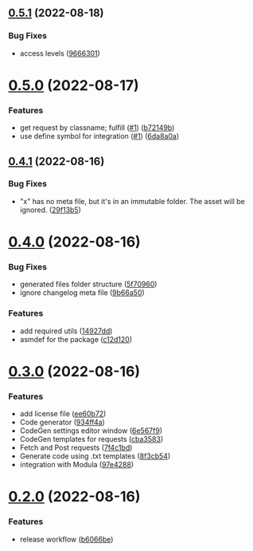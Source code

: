 ## [0.5.1](https://github.com/twistapps/request-for-mirror/compare/0.5.0...0.5.1) (2022-08-18)


### Bug Fixes

* access levels ([9666301](https://github.com/twistapps/request-for-mirror/commit/966630187c2481637a6af0f2a548e7b55e7f1e99))

# [0.5.0](https://github.com/twistapps/request-for-mirror/compare/0.4.1...0.5.0) (2022-08-17)


### Features

* get request by classname; fulfill ([#1](https://github.com/twistapps/request-for-mirror/issues/1)) ([b72149b](https://github.com/twistapps/request-for-mirror/commit/b72149bdd28257ae20bdb4053f8c572c68b9ce12))
* use define symbol for integration ([#1](https://github.com/twistapps/request-for-mirror/issues/1)) ([6da8a0a](https://github.com/twistapps/request-for-mirror/commit/6da8a0a715ac5018503e1733cc51a2aa4876307b))

## [0.4.1](https://github.com/twistapps/request-for-mirror/compare/0.4.0...0.4.1) (2022-08-16)


### Bug Fixes

* "x" has no meta file, but it's in an immutable folder. The asset will be ignored. ([29f13b5](https://github.com/twistapps/request-for-mirror/commit/29f13b5da534bebbb475034817ad109b716a9fd9))

# [0.4.0](https://github.com/twistapps/request-for-mirror/compare/0.3.0...0.4.0) (2022-08-16)


### Bug Fixes

* generated files folder structure ([5f70960](https://github.com/twistapps/request-for-mirror/commit/5f70960fa302833298ce556e7d65065da6fc345a))
* ignore changelog meta file ([9b66a50](https://github.com/twistapps/request-for-mirror/commit/9b66a50fe182bc92b331046943de949bd51a6798))


### Features

* add required utils ([14927dd](https://github.com/twistapps/request-for-mirror/commit/14927ddb123b3d5d99879b1f7d441684fb0bdef7))
* asmdef for the package ([c12d120](https://github.com/twistapps/request-for-mirror/commit/c12d120904b24dac4365d9ee04b9345044443a36))

# [0.3.0](https://github.com/twistapps/request-for-mirror/compare/0.2.0...0.3.0) (2022-08-16)


### Features

* add license file ([ee60b72](https://github.com/twistapps/request-for-mirror/commit/ee60b726cc8c08c929e584d0ca3aad2c177c765e))
* Code generator ([934ff4a](https://github.com/twistapps/request-for-mirror/commit/934ff4a57308df5fad9e471318aff274350f61c0))
* CodeGen settings editor window ([6e567f9](https://github.com/twistapps/request-for-mirror/commit/6e567f9750a7425c3048c5bac0b6fe38636d113f))
* CodeGen templates for requests ([cba3583](https://github.com/twistapps/request-for-mirror/commit/cba3583594d7e61f4540e61c8c21cc4f587a37bb))
* Fetch and Post requests ([7f4c1bd](https://github.com/twistapps/request-for-mirror/commit/7f4c1bd32b8508a0a8243fd176d1f3d035270f5d))
* Generate code using .txt templates ([8f3cb54](https://github.com/twistapps/request-for-mirror/commit/8f3cb54edaba1893ec797396c6bda23b60b27fa9))
* integration with Modula ([97e4288](https://github.com/twistapps/request-for-mirror/commit/97e42889004ea8f608adaa21997d913829b9cf6b))

# [0.2.0](https://github.com/twistapps/request-for-mirror/compare/0.1.0...0.2.0) (2022-08-16)


### Features

* release workflow ([b6066be](https://github.com/twistapps/request-for-mirror/commit/b6066bee34f15eff5bfc1734e757f654f66f3ebc))
